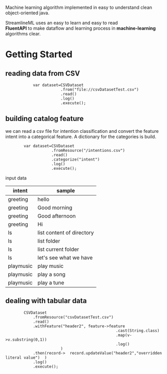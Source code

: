 
Machine learning algorithm implemented in easy to understand clean object-oriented java.

StreamlineML uses an easy to learn and easy to read  
**FluentAPI** to make dataflow and learning process in **machine-learning** algorithms clear. 

# Getting Started

## reading data from CSV

~~~
			var dataset=CSVDataset
						.from("file://csvDatasetTest.csv")
						.read()
						.log()
						.execute();
~~~				

## building catalog feature

we can read a csv file for intention classification and convert the feature intent into a categorical feature. A dictionary for the categories is build. 



~~~
		var dataset=CSVDataset
					.fromResource("/intentions.csv")
					.read()
					.categorize("intent")
					.log()
					.execute();
~~~	

input data

|intent   |sample                   |
|---------|-------------------------|
|greeting |hello                    |
|greeting |Good morning             |
|greeting |Good afternoon           |
|greeting |Hi                       |
|ls       |list content of directory|
|ls       |list folder              |
|ls       |list current folder      |
|ls       |let's see what we have   |
|playmusic|play music               |
|playmusic|play a song              |
|playmusic|play a tune              |



## dealing with tabular data

			CSVDataset
				.fromResource("csvDatasetTest.csv")
				.read()
				.withFeature("header2", feature->feature
													.cast(String.class)
													.map(v->v.substring(0,1))
													.log() 
							)
				.then(record->  record.updateValue("header2","overridden literal value")  )
				.log()
				.execute();	
				
					

					